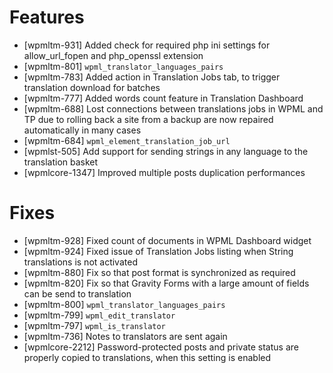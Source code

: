 # Features
* [wpmltm-931] Added check for required php ini settings for allow_url_fopen and php_openssl extension
* [wpmltm-801] `wpml_translator_languages_pairs`
* [wpmltm-783] Added action in Translation Jobs tab, to trigger translation download for batches
* [wpmltm-777] Added words count feature in Translation Dashboard
* [wpmltm-688] Lost connections between translations jobs in WPML and TP due to rolling back a site from a backup are now repaired automatically in many cases
* [wpmltm-684] `wpml_element_translation_job_url`
* [wpmlst-505] Add support for sending strings in any language to the translation basket
* [wpmlcore-1347] Improved multiple posts duplication performances

# Fixes
* [wpmltm-928] Fixed count of documents in WPML Dashboard widget
* [wpmltm-924] Fixed issue of Translation Jobs listing when String translations is not activated
* [wpmltm-880] Fix so that post format is synchronized as required
* [wpmltm-820] Fix so that Gravity Forms with a large amount of fields can be send to translation
* [wpmltm-800] `wpml_translator_languages_pairs`
* [wpmltm-799] `wpml_edit_translator`
* [wpmltm-797] `wpml_is_translator`
* [wpmltm-736] Notes to translators are sent again
* [wpmlcore-2212] Password-protected posts and private status are properly copied to translations, when this setting is enabled